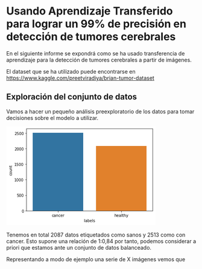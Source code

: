 # Usando Aprendizaje Transferido para lograr un 99% de precisión en detección de tumores cerebrales

En el siguiente informe se expondrá como se ha usado transferencia de aprendizaje para la detección  de tumores cerebrales a partir de imágenes. 

El dataset que se ha utilizado puede encontrarse en https://www.kaggle.com/preetviradiya/brian-tumor-dataset

## Exploración del conjunto de datos
Vamos a hacer un pequeño análisis preexploratorio de los datos para tomar decisiones sobre el modelo a utilizar. 

![](https://raw.githubusercontent.com/JesusFraile/brain_cancer/main/images/count_data.png)

Tenemos en total 2087 datos etiquetados como sanos y 2513 como con cancer. Esto supone una relación de 1:0,84 por tanto, podemos considerar a priori que estamos ante un conjunto de datos balanceado. 

Representando a modo de ejemplo una serie de X imágenes vemos que 
